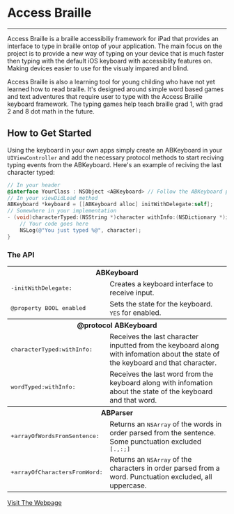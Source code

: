 # Access Braille
* * *
Access Braille is a braille accessibiliy framework for iPad that provides an interface to type in braille ontop of your application. The main focus on the project is to provide a new way of typing on your device that is much faster then typing with the default iOS keyboard with accessiblity features on. Making devices easier to use for the visualy impared and blind.

Access Braille is also a learning tool for young childing who have not yet learned how to read braille. It's designed around simple word based games and text adventures that require user to type with the Access Braille keyboard framework. The typing games help teach braille grad 1, with grad 2 and 8 dot math in the future.

## How to Get Started
Using the keyboard in your own apps simply create an ABKeyboard in your ```UIViewController``` and add the necessary protocol methods to start reciving typing events from the ABKeyboard. Here's an example of reciving the last character typed:
```objective-c
// In your header
@interface YourClass : NSObject <ABKeyboard> // Follow the ABKeyboard protocol
// In your viewDidLoad method
ABKeyboard *keyboard = [[ABKeyboard alloc] initWithDelegate:self];
// Somewhere in your implementation
- (void)characterTyped:(NSString *)character withInfo:(NSDictionary *)info {
    // Your code goes here
    NSLog(@"You just typed %@", character);
}
```

### The API
<table>

  <tr><th colspan="2" style="text-align:center;">ABKeyboard</th></tr>
  
  <tr>
    <td><tt>-initWithDelegate:</tt></td>
    <td>Creates a keyboard interface to receive input.</td>
  </tr>
  <tr>
    <td><tt>@property BOOL enabled</tt></td>
    <td>Sets the state for the keyboard. <tt>YES</tt> for enabled.</td>
  </tr>

  <tr><th colspan="2" style="text-align:center;">@protocol ABKeyboard</th></tr>
  <tr>
    <td><tt>characterTyped:withInfo:</tt></td>
    <td>Receives the last character inputted from the keyboard along with infomation about the state of the keyboard and that character.</td>
  </tr>
  <tr>
    <td><tt>wordTyped:withInfo:</tt></td>
    <td>Receives the last word from the keyboard along with infomation about the state of the keyboard and that word.</td>
  </tr>
  <tr><th colspan="2" style="text-align:center;">ABParser</th></tr>

  <tr>
    <td><tt>+arrayOfWordsFromSentence:</tt></td>
    <td>Returns an <tt>NSArray</tt> of the words in order parsed from the sentence. Some punctuation excluded <tt>[.,:;]</tt></td>
  </tr>
  <tr>
    <td><tt>+arrayOfCharactersFromWord:</tt></td>
    <td>Returns an <tt>NSArray</tt> of the characters in order parsed from a word. Punctuation excluded, all uppercase.</td>
  </tr>
</table>

[Visit The Webpage](http://7imbrook.github.io/accessbraille/)
